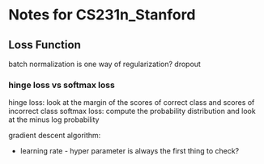 # Notes for CS231n_Stanford

## Loss Function
batch normalization is one way of regularization?
dropout

### hinge loss vs softmax loss 

hinge loss: look at the margin of the scores of correct class and scores of incorrect class
softmax loss: compute the probability distribution and look at the minus log probability 


gradient descent algorithm: 
- learning rate - hyper parameter is always the first thing to check?
